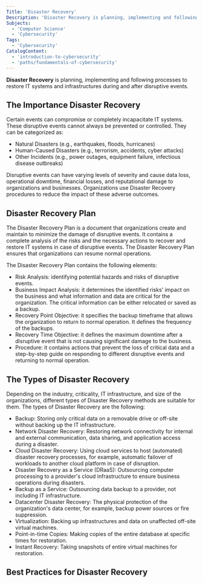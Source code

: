 ```yaml
---
Title: 'Disaster Recovery'
Description: 'Disaster Recovery is planning, implementing and following processes to restore IT systems and infrastructures during and after disruptive events.'
Subjects:
  - 'Computer Science'
  - 'Cybersecurity'
Tags:
  - 'Cybersecurity'
CatalogContent:
  - 'introduction-to-cybersecurity'
  - 'paths/fundamentals-of-cybersecurity'
---
```


**Disaster Recovery** is planning, implementing and following processes to restore IT systems and infrastructures during and after disruptive events.

## The Importance Disaster Recovery

Certain events can compromise or completely incapacitate IT systems. These disruptive events cannot always be prevented or controlled. They can be categorized as:

- Natural Disasters (e.g., earthquakes, floods, hurricanes)
- Human-Caused Disasters (e.g., terrorism, accidents, cyber attacks)
- Other Incidents (e.g., power outages, equipment failure, infectious disease outbreaks)

Disruptive events can have varying levels of severity and cause data loss, operational downtime, financial losses, and reputational damage to organizations and businesses. Organizations use Disaster Recovery procedures to reduce the impact of these adverse outcomes.

## Disaster Recovery Plan

The Disaster Recovery Plan is a document that organizations create and maintain to minimize the damage of disruptive events. It contains a complete analysis of the risks and the necessary actions to recover and restore IT systems in case of disruptive events. The Disaster Recovery Plan ensures that organizations can resume normal operations.

The Disaster Recovery Plan contains the following elements:

- Risk Analysis: identifying potential hazards and risks of disruptive events.
- Business Impact Analysis: it determines the identified risks' impact on the business and what information and data are critical for the organization. The critical information can be either relocated or saved as a backup.
- Recovery Point Objective: it specifies the backup timeframe that allows the organization to return to normal operation. It defines the frequency of the backups.
- Recovery Time Objective: it defines the maximum downtime after a disruptive event that is not causing significant damage to the business.
- Procedure: it contains actions that prevent the loss of critical data and a step-by-step guide on responding to different disruptive events and returning to normal operation.

## The Types of Disaster Recovery

Depending on the industry, criticality, IT infrastructure, and size of the organizations, different types of Disaster Recovery methods are suitable for them. The types of Disaster Recovery are the following:

- Backup: Storing only critical data on a removable drive or off-site without backing up the IT infrastructure.
- Network Disaster Recovery: Restoring network connectivity for internal and external communication, data sharing, and application access during a disaster.
- Cloud Disaster Recovery: Using cloud services to host (automated) disaster recovery processes,  for example, automatic failover of workloads to another cloud platform in case of disruption.
- Disaster Recovery as a Service (DRaaS): Outsourcing computer processing to a provider's cloud infrastructure to ensure business operations during disasters.
- Backup as a Service: Outsourcing data backup to a provider, not including IT infrastructure.
- Datacenter Disaster Recovery: The physical protection of the organization's data center, for example, backup power sources or fire suppression.
- Virtualization: Backing up infrastructures and data on unaffected off-site virtual machines.
- Point-in-time Copies: Making copies of the entire database at specific times for restoration.
- Instant Recovery: Taking snapshots of entire virtual machines for restoration.

## Best Practices for Disaster Recovery
